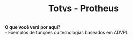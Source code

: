 <h1 align="center">Totvs - Protheus</h1>
<br>
<b>O que você verá por aqui?</b><br>
- Exemplos de funções ou tecnologias baseados em ADVPL

